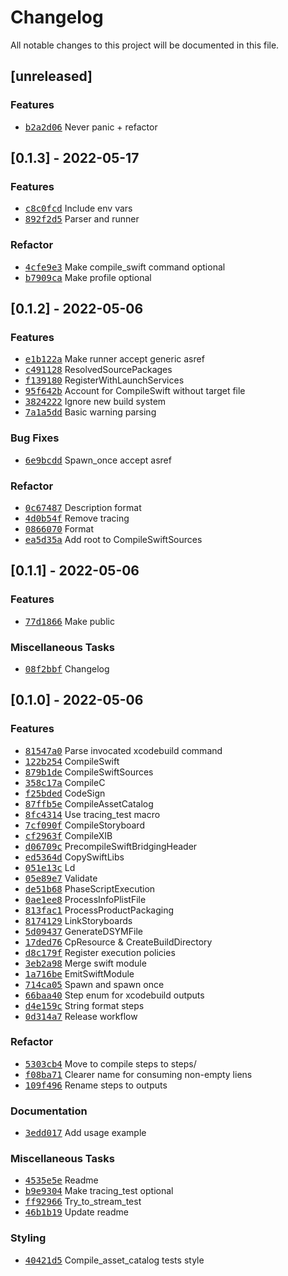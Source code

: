 # Changelog
All notable changes to this project will be documented in this file.

## [unreleased]

### <!-- 0 -->Features

- <a href="https://github.com/tami5/xcodebuild/commit/b2a2d06df6e9cdf54f9a79e488cfb2cf98230461"><tt>b2a2d06</tt></a> Never panic + refactor

## [0.1.3] - 2022-05-17

### <!-- 0 -->Features

- <a href="https://github.com/tami5/xcodebuild/commit/c8c0fcd65bbe425a0bbbf0827bfafda18b7ff350"><tt>c8c0fcd</tt></a> Include env vars
- <a href="https://github.com/tami5/xcodebuild/commit/892f2d51a31d9e017af14cb7e5339c30379a538e"><tt>892f2d5</tt></a> Parser and runner

### <!-- 2 -->Refactor

- <a href="https://github.com/tami5/xcodebuild/commit/4cfe9e305ecfa8fddccfc18ecfa4b71e7067d3d0"><tt>4cfe9e3</tt></a> Make compile_swift command optional
- <a href="https://github.com/tami5/xcodebuild/commit/b7909ca3bd8d65ebb410f77ba76f5321e2f662e2"><tt>b7909ca</tt></a> Make profile optional

## [0.1.2] - 2022-05-06

### <!-- 0 -->Features

- <a href="https://github.com/tami5/xcodebuild/commit/e1b122af896ebc5f185eda15ef082d051d9bc5a8"><tt>e1b122a</tt></a> Make runner accept generic asref
- <a href="https://github.com/tami5/xcodebuild/commit/c491128f0151d492455450b9fae9e21c61a7a268"><tt>c491128</tt></a> ResolvedSourcePackages
- <a href="https://github.com/tami5/xcodebuild/commit/f1391806b4f3f497c765ba44200a51df15242233"><tt>f139180</tt></a> RegisterWithLaunchServices
- <a href="https://github.com/tami5/xcodebuild/commit/95f642bb80d59a0031294a5d46cd808093d405db"><tt>95f642b</tt></a> Account for CompileSwift without target file
- <a href="https://github.com/tami5/xcodebuild/commit/382422206b2954e1fb612f2076644632055bd7d5"><tt>3824222</tt></a> Ignore new build system
- <a href="https://github.com/tami5/xcodebuild/commit/7a1a5dd2716472b6b62001c0688a70390b35b8e7"><tt>7a1a5dd</tt></a> Basic warning parsing

### <!-- 1 -->Bug Fixes

- <a href="https://github.com/tami5/xcodebuild/commit/6e9bcdd3239820d61930b55532c143e0032f3baa"><tt>6e9bcdd</tt></a> Spawn_once accept asref

### <!-- 2 -->Refactor

- <a href="https://github.com/tami5/xcodebuild/commit/0c6748748d12bf3c47a26705546f11af41a53768"><tt>0c67487</tt></a> Description format
- <a href="https://github.com/tami5/xcodebuild/commit/4d0b54f030bf1e47c5a371603bb7b8638edcfcca"><tt>4d0b54f</tt></a> Remove tracing
- <a href="https://github.com/tami5/xcodebuild/commit/08660701896a2821072d71f0638205c711159681"><tt>0866070</tt></a> Format
- <a href="https://github.com/tami5/xcodebuild/commit/ea5d35a9ac98616bbc14a30c0bbfcce92911389c"><tt>ea5d35a</tt></a> Add root to CompileSwiftSources

## [0.1.1] - 2022-05-06

### <!-- 0 -->Features

- <a href="https://github.com/tami5/xcodebuild/commit/77d1866e8fdd76d9ec7b52ccbd8f73fdb6c266e3"><tt>77d1866</tt></a> Make public

### Miscellaneous Tasks

- <a href="https://github.com/tami5/xcodebuild/commit/08f2bbfdcd6d2b0ca87791b999fee2424aaf43a1"><tt>08f2bbf</tt></a> Changelog

## [0.1.0] - 2022-05-06

### <!-- 0 -->Features

- <a href="https://github.com/tami5/xcodebuild/commit/81547a0e45beef56f401f663c1f2d9c1e9354b8a"><tt>81547a0</tt></a> Parse invocated xcodebuild command
- <a href="https://github.com/tami5/xcodebuild/commit/122b25424b005b3188f36515a2d8a84e3e764301"><tt>122b254</tt></a> CompileSwift
- <a href="https://github.com/tami5/xcodebuild/commit/879b1de335aa713d4ef5a6d0f4f031e19a152f39"><tt>879b1de</tt></a> CompileSwiftSources
- <a href="https://github.com/tami5/xcodebuild/commit/358c17a418463f918ec5bd094f46bcf9794953d5"><tt>358c17a</tt></a> CompileC
- <a href="https://github.com/tami5/xcodebuild/commit/f25bdedeac54aa35b8e042b345f3bb43bfb161e4"><tt>f25bded</tt></a> CodeSign
- <a href="https://github.com/tami5/xcodebuild/commit/87ffb5ee9594371ceea8ab8186781ed505fcc04b"><tt>87ffb5e</tt></a> CompileAssetCatalog
- <a href="https://github.com/tami5/xcodebuild/commit/8fc4314a3e65b757ff42adefada3f67308ece698"><tt>8fc4314</tt></a> Use tracing_test macro
- <a href="https://github.com/tami5/xcodebuild/commit/7cf090fbdecc79896214ee394b48840ba5c834eb"><tt>7cf090f</tt></a> CompileStoryboard
- <a href="https://github.com/tami5/xcodebuild/commit/cf2963f0fa7fddc9cbb4df6e4ab7d9651de230bb"><tt>cf2963f</tt></a> CompileXIB
- <a href="https://github.com/tami5/xcodebuild/commit/d06709c29575eaf04cadea528daa7749bff73367"><tt>d06709c</tt></a> PrecompileSwiftBridgingHeader
- <a href="https://github.com/tami5/xcodebuild/commit/ed5364d7d3fad6d38793f6863f31a16661045aea"><tt>ed5364d</tt></a> CopySwiftLibs
- <a href="https://github.com/tami5/xcodebuild/commit/051e13ca7432b36433dce34e6cc02888bd0c9108"><tt>051e13c</tt></a> Ld
- <a href="https://github.com/tami5/xcodebuild/commit/05e89e7ed00ae83606acba20f180d57586105071"><tt>05e89e7</tt></a> Validate
- <a href="https://github.com/tami5/xcodebuild/commit/de51b68aeb42d7dbca798759d9560b71fee4a634"><tt>de51b68</tt></a> PhaseScriptExecution
- <a href="https://github.com/tami5/xcodebuild/commit/0ae1ee8dcf9433b2ea596c6a0621b78fac74c8f9"><tt>0ae1ee8</tt></a> ProcessInfoPlistFile
- <a href="https://github.com/tami5/xcodebuild/commit/813fac1d1f7eae6430ce5ac02b17199d7143ebbf"><tt>813fac1</tt></a> ProcessProductPackaging
- <a href="https://github.com/tami5/xcodebuild/commit/817412927a3886fb9148ee9d8ed25b022e4e58cf"><tt>8174129</tt></a> LinkStoryboards
- <a href="https://github.com/tami5/xcodebuild/commit/5d09437bfdf91ff7e5a94245a7c11bf4a5f895c8"><tt>5d09437</tt></a> GenerateDSYMFile
- <a href="https://github.com/tami5/xcodebuild/commit/17ded7614cc09b56d5bba59c91236c9588ba5dc5"><tt>17ded76</tt></a> CpResource & CreateBuildDirectory
- <a href="https://github.com/tami5/xcodebuild/commit/d8c179f0353ed45c5b2e362ad4579fbe5f8ee1e9"><tt>d8c179f</tt></a> Register execution policies
- <a href="https://github.com/tami5/xcodebuild/commit/3eb2a98d7d21ac4f87b5e25c4ca0c077320029fe"><tt>3eb2a98</tt></a> Merge swift module
- <a href="https://github.com/tami5/xcodebuild/commit/1a716be9a7ae149f5208df35ab426955a0b7e598"><tt>1a716be</tt></a> EmitSwiftModule
- <a href="https://github.com/tami5/xcodebuild/commit/714ca052b459691b262d8078882b36ed4006b2de"><tt>714ca05</tt></a> Spawn and spawn once
- <a href="https://github.com/tami5/xcodebuild/commit/66baa4099bb5eb0795418619338c806b807736f6"><tt>66baa40</tt></a> Step enum for xcodebuild outputs
- <a href="https://github.com/tami5/xcodebuild/commit/d4e159c17798115c16c65892e424ad47b17b2865"><tt>d4e159c</tt></a> String format steps
- <a href="https://github.com/tami5/xcodebuild/commit/0d314a75aee90eec403dc6f79d9abbea74fd6ca9"><tt>0d314a7</tt></a> Release workflow

### <!-- 2 -->Refactor

- <a href="https://github.com/tami5/xcodebuild/commit/5303cb4f922973cfe3c43a49b4283ac013e6d519"><tt>5303cb4</tt></a> Move to compile steps to steps/
- <a href="https://github.com/tami5/xcodebuild/commit/f08ba713b2c01e9a3cfec8490e951a22e989132d"><tt>f08ba71</tt></a> Clearer name for consuming non-empty liens
- <a href="https://github.com/tami5/xcodebuild/commit/109f496773224a115383d240642dc2c19752e376"><tt>109f496</tt></a> Rename steps to outputs

### Documentation

- <a href="https://github.com/tami5/xcodebuild/commit/3edd017315ce75ba9f69263558f6d26d55bf7a19"><tt>3edd017</tt></a> Add usage example

### Miscellaneous Tasks

- <a href="https://github.com/tami5/xcodebuild/commit/4535e5e714628100a65ce5f25df77017d602ba0f"><tt>4535e5e</tt></a> Readme
- <a href="https://github.com/tami5/xcodebuild/commit/b9e9304c763ad9e6d49d1d68efe9efbf2f92f950"><tt>b9e9304</tt></a> Make tracing_test optional
- <a href="https://github.com/tami5/xcodebuild/commit/ff92966084b912b79cbc70798bacc4573c98901d"><tt>ff92966</tt></a> Try_to_stream_test
- <a href="https://github.com/tami5/xcodebuild/commit/46b1b19e47d78c41ad597f167afdca84a4642f29"><tt>46b1b19</tt></a> Update readme

### Styling

- <a href="https://github.com/tami5/xcodebuild/commit/40421d5dbca7be654460aa80526bdebab34192ba"><tt>40421d5</tt></a> Compile_asset_catalog tests style

